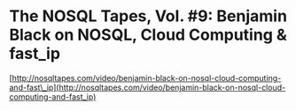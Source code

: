 <!--
id: 3584788228
link: http://tumblr.atmos.org/post/3584788228/the-nosql-tapes-vol-9-benjamin-black-on-nosql
slug: the-nosql-tapes-vol-9-benjamin-black-on-nosql
date: Tue Mar 01 2011 10:15:47 GMT-0800 (PST)
publish: 2011-03-01
tags: 
title: The NOSQL Tapes, Vol. #9: Benjamin Black on NOSQL, Cloud Computing & fast_ip
-->


The NOSQL Tapes, Vol. #9: Benjamin Black on NOSQL, Cloud Computing & fast_ip
============================================================================

[http://nosqltapes.com/video/benjamin-black-on-nosql-cloud-computing-and-fast\_ip](http://nosqltapes.com/video/benjamin-black-on-nosql-cloud-computing-and-fast_ip)

